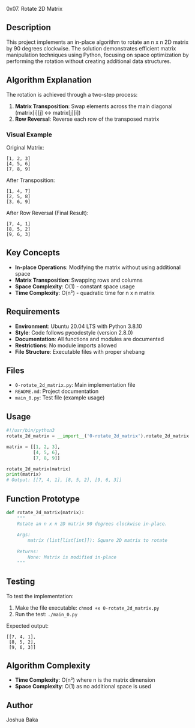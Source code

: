 0x07. Rotate 2D Matrix

## Description

This project implements an in-place algorithm to rotate an n x n 2D matrix by 90 degrees clockwise. The solution demonstrates efficient matrix manipulation techniques using Python, focusing on space optimization by performing the rotation without creating additional data structures.

## Algorithm Explanation

The rotation is achieved through a two-step process:

1. **Matrix Transposition**: Swap elements across the main diagonal (matrix[i][j] ↔ matrix[j][i])
2. **Row Reversal**: Reverse each row of the transposed matrix

### Visual Example

Original Matrix:
```
[1, 2, 3]
[4, 5, 6]
[7, 8, 9]
```

After Transposition:
```
[1, 4, 7]
[2, 5, 8]
[3, 6, 9]
```

After Row Reversal (Final Result):
```
[7, 4, 1]
[8, 5, 2]
[9, 6, 3]
```

## Key Concepts

- **In-place Operations**: Modifying the matrix without using additional space
- **Matrix Transposition**: Swapping rows and columns
- **Space Complexity**: O(1) - constant space usage
- **Time Complexity**: O(n²) - quadratic time for n x n matrix

## Requirements

- **Environment**: Ubuntu 20.04 LTS with Python 3.8.10
- **Style**: Code follows pycodestyle (version 2.8.0)
- **Documentation**: All functions and modules are documented
- **Restrictions**: No module imports allowed
- **File Structure**: Executable files with proper shebang

## Files

- `0-rotate_2d_matrix.py`: Main implementation file
- `README.md`: Project documentation
- `main_0.py`: Test file (example usage)

## Usage

```python
#!/usr/bin/python3
rotate_2d_matrix = __import__('0-rotate_2d_matrix').rotate_2d_matrix

matrix = [[1, 2, 3],
          [4, 5, 6],
          [7, 8, 9]]

rotate_2d_matrix(matrix)
print(matrix)
# Output: [[7, 4, 1], [8, 5, 2], [9, 6, 3]]
```

## Function Prototype

```python
def rotate_2d_matrix(matrix):
    """
    Rotate an n x n 2D matrix 90 degrees clockwise in-place.
    
    Args:
        matrix (list[list[int]]): Square 2D matrix to rotate
        
    Returns:
        None: Matrix is modified in-place
    """
```

## Testing

To test the implementation:

1. Make the file executable: `chmod +x 0-rotate_2d_matrix.py`
2. Run the test: `./main_0.py`

Expected output:
```
[[7, 4, 1],
 [8, 5, 2],
 [9, 6, 3]]
```

## Algorithm Complexity

- **Time Complexity**: O(n²) where n is the matrix dimension
- **Space Complexity**: O(1) as no additional space is used

## Author

Joshua Baka
